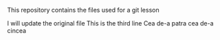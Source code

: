This repository contains the files used for a git lesson

I will update the original file
This is the third line
Cea de-a patra
cea de-a cincea



